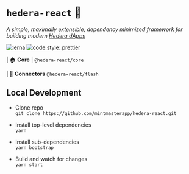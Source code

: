 # `hedera-react` 🧰

_A simple, maximally extensible, dependency minimized framework for building modern [Hedera dApps](https://www.hedera.com/)_

[![lerna](https://img.shields.io/badge/maintained%20with-lerna-cc00ff.svg)](https://lerna.js.org/)
[![code style: prettier](https://img.shields.io/badge/code_style-prettier-ff69b4.svg?style=flat-square)](https://github.com/prettier/prettier)

| 🏠 **Core**
| `@hedera-react/core`

| 🔌 **Connectors**
`@hedera-react/flash`

## Local Development

- Clone repo\
  `git clone https://github.com/mintmasterapp/hedera-react.git`

- Install top-level dependencies\
  `yarn`

- Install sub-dependencies\
  `yarn bootstrap`

- Build and watch for changes\
  `yarn start`
